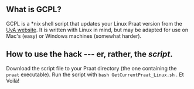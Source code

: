 ## What is GCPL?

GCPL is a *nix shell script that updates your Linux Praat version from the [UvA website](http://www.fon.hum.uva.nl/praat/download_linux.html). It is written with Linux in mind, but may be adapted for use on Mac's (easy) or Windows machines (somewhat harder).

## How to use the hack --- er, rather, the _script_.

Download the script file to your Praat directory (the one containing the `praat` executable). Run the script with `bash GetCurrentPraat_Linux.sh` . Et Voilà!
